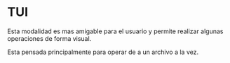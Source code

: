 # TUI

Esta modalidad es mas amigable para el usuario y permite realizar algunas operaciones de forma visual.

Esta pensada principalmente para operar de a un archivo a la vez.
